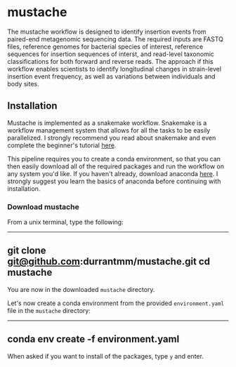 # mustache
The mustache workflow is designed to identify insertion events from paired-end metagenomic sequencing data. The required inputs are FASTQ files, reference genomes for bacterial species of interest, reference sequences for insertion sequences of interst, and read-level taxonomic classifications for both forward and reverse reads. The approach if this workflow enables scientists to identify longitudinal changes in strain-level insertion event frequency, as well as variations between individuals and body sites.

## Installation
Mustache is implemented as a snakemake workflow. Snakemake is a workflow management system that allows for all the tasks to be easily parallelized. I strongly recommend you read about snakemake and even complete the beginner's tutorial [here](https://snakemake.readthedocs.io/en/stable/).

This pipeline requires you to create a conda environment, so that you can then easily download all of the required packages and run the workflow on any system you'd like. If you haven't already, download anaconda [here](https://www.continuum.io/downloads). I strongly suggest you learn the basics of anaconda before continuing with installation.

### Download mustache
From a unix terminal, type the following:

----
git clone git@github.com:durrantmm/mustache.git
cd mustache
----

 You are now in the downloaded `mustache` directory.
 
 Let's now create a conda environment from the provided `environment.yaml` file in the `mustache` directory:

----
conda env create -f environment.yaml
----

 When asked if you want to install of the packages, type `y` and enter.


